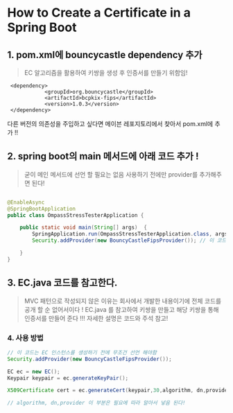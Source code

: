 # How to Create a Certificate in a Spring Boot


## 1. pom.xml에 bouncycastle dependency 추가 
 > EC 알고리즘을 활용하여 키쌍을 생성 후 인증서를 만들기 위함임! 

```
 <dependency>
            <groupId>org.bouncycastle</groupId>
            <artifactId>bcpkix-fips</artifactId>
            <version>1.0.3</version>
 </dependency>

```
다른 버전의 의존성을 주입하고 싶다면 메이븐 레포지토리에서 찾아서 pom.xml에 추가 !! 


## 2. spring boot의 main 메서드에 아래 코드 추가 ! 
> 굳이 메인 메서드에 선언 할 필요는 없음 사용하기 전에만 provider를 추가해주면 된다! 

``` java 

@EnableAsync
@SpringBootApplication
public class OmpassStressTesterApplication {

    public static void main(String[] args)  {
        SpringApplication.run(OmpassStressTesterApplication.class, args);
        Security.addProvider(new BouncyCastleFipsProvider()); // 이 코드를 꼭 추가해줘야함 

    } 
}

```

## 3. EC.java 코드를 참고한다. 

> MVC 패턴으로 작성되지 않은 이유는 회사에서 개발한 내용이기에 전체 코드를 공개 할 순 없어서이다 ! EC.java 를 참고하여 
키쌍을 만들고 해당 키쌍을 통해 인증서를 만들어 준다 !!! 자세한 설명은 코드와 주석 참고!

### 4. 사용 방법 
 ``` java 
 // 이 코드는 EC 인스턴스를 생성하기 전에 무조건 선언 해야함
 Security.addProvider(new BouncyCastleFipsProvider()); 
 
 EC ec = new EC();
 Keypair keypair = ec.generateKeyPair();

 X509Certificate cert = ec.generateCert(keypair,30,algorithm, dn,provider);

 // algorithm, dn,provider 이 부분은 필요에 따라 알아서 넣음 된다! 

```